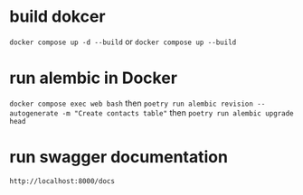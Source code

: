# build dokcer
`docker compose up -d --build`
or
`docker compose up --build`

# run alembic in Docker
`docker compose exec web bash`
then
`poetry run alembic revision --autogenerate -m "Create contacts table"`
then
`poetry run alembic upgrade head`

# run swagger documentation
`http://localhost:8000/docs`

